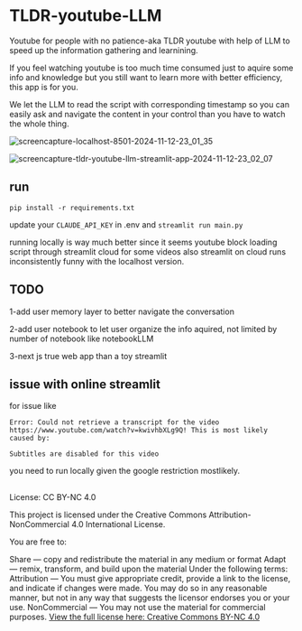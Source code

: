 # TLDR-youtube-LLM
Youtube for people with no patience-aka TLDR youtube with help of LLM to speed up the information gathering and learnining.

If you feel watching youtube is too much time consumed just to aquire some info and knowledge but you still want to learn more with better efficiency, this app is for you. 

We let the LLM to read the script with corresponding timestamp so you can easily ask and navigate the content in your control than you have to watch the whole thing. 

![screencapture-localhost-8501-2024-11-12-23_01_35](https://github.com/user-attachments/assets/7b732c70-5cb1-4045-8578-c2898e652016)

![screencapture-tldr-youtube-llm-streamlit-app-2024-11-12-23_02_07](https://github.com/user-attachments/assets/f865c1e5-7f9d-4162-af61-e65aad75d307)


## run 
`pip install -r requirements.txt`

update your `CLAUDE_API_KEY` in .env and 
`streamlit run main.py`

running locally is way much better since it seems youtube block loading script through streamlit cloud for some videos also streamlit on cloud runs inconsistently funny with the localhost version. 


## TODO

1-add user memory layer to better navigate the conversation

2-add user notebook to let user organize the info aquired, not limited by number of notebook like notebookLLM

3-next js true web app than a toy streamlit

## issue with online streamlit
for issue like
```
Error: Could not retrieve a transcript for the video https://www.youtube.com/watch?v=kwivhbXLg9Q! This is most likely caused by:

Subtitles are disabled for this video
```
you need to run locally given the google restriction mostlikely. 

##
License: CC BY-NC 4.0

This project is licensed under the Creative Commons Attribution-NonCommercial 4.0 International License.

You are free to:

Share — copy and redistribute the material in any medium or format
Adapt — remix, transform, and build upon the material
Under the following terms:
Attribution — You must give appropriate credit, provide a link to the license, and indicate if changes were made. You may do so in any reasonable manner, but not in any way that suggests the licensor endorses you or your use.
NonCommercial — You may not use the material for commercial purposes.
[View the full license here: Creative Commons BY-NC 4.0](https://creativecommons.org/licenses/by-nc/4.0/deed.en)
